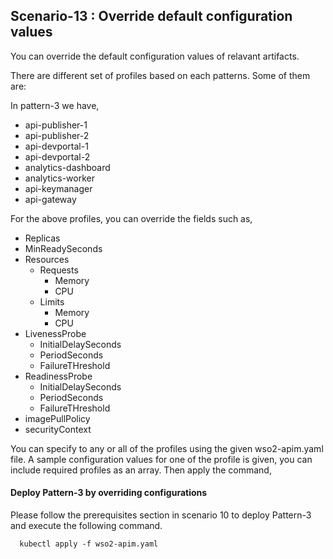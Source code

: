 ## Scenario-13 : Override default configuration values

You can override the default configuration values of relavant artifacts.

There are different set of profiles based on each patterns. Some of them are:

In pattern-3 we have,

* api-publisher-1
* api-publisher-2
* api-devportal-1
* api-devportal-2
* analytics-dashboard
* analytics-worker
* api-keymanager
* api-gateway

For the above profiles, you can override the fields such as,

* Replicas
* MinReadySeconds
* Resources 
  * Requests 
    * Memory 
    * CPU
  * Limits 
    * Memory 
    * CPU
* LivenessProbe
  - InitialDelaySeconds
  - PeriodSeconds
  - FailureTHreshold
* ReadinessProbe
  - InitialDelaySeconds
  - PeriodSeconds
  - FailureTHreshold
* imagePullPolicy
* securityContext

You can specify to any or all of the profiles using the given wso2-apim.yaml file. A sample configuration values for one of the profile is given, you can include required profiles as an array. Then apply the command,

#### Deploy Pattern-3 by overriding configurations

Please follow the prerequisites section in scenario 10 to deploy Pattern-3 and execute the following command.

```
  kubectl apply -f wso2-apim.yaml
```
